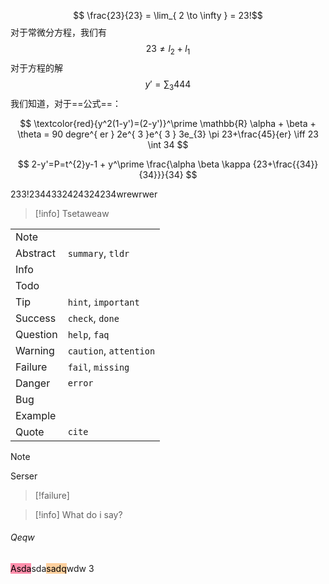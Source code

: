 $$  \frac{23}{23} = \lim_{ 2 \to \infty }  = 23!$$
对于常微分方程，我们有
$$
23\neq l_{2} + l_{1}
$$
对于方程的解
$$
y' =  \sum_{3}444
$$
我们知道，对于==公式==：

$$
\textcolor{red}{y^2(1-y')=(2-y')}^\prime \mathbb{R} \alpha + \beta + \theta = 90 degre^{ er }
2e^{ 3 }e^{ 3 } 3e_{3} \pi 23+\frac{45}{er} \iff 23 \int 34 
$$

$$
2-y'=P=t^{2}y-1 + y^\prime \frac{\alpha \beta \kappa {23+\frac{{34}}{34}}}{34}
$$ 

233!2344332424324234wrewrwer

> [!info]
> Tsetaweaw

|          |                        |
| -------- | ---------------------- |
| Note     |                        |
| Abstract | `summary`, `tldr`      |
| Info     |                        |
| Todo     |                        |
| Tip      | `hint`, `important`    |
| Success  | `check`, `done`        |
| Question | `help`, `faq`          |
| Warning  | `caution`, `attention` |
| Failure  | `fail`, `missing`      |
| Danger   | `error`                |
| Bug      |                        |
| Example  |                        |
| Quote    | `cite`                 |
> [!note]
> Serser

> [!failure] 

> [!info] 
> What do i say?

###### Qeqw 
<mark style="background: #FF5582A6;">Asda</mark>sda<mark style="background: #FFB86CA6;">sadq</mark>wdw 3   
